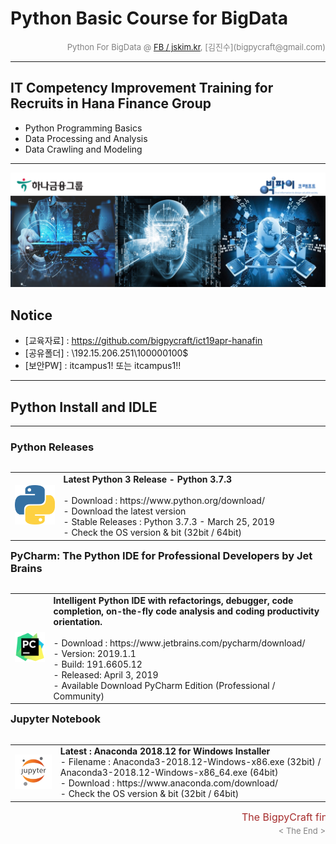 
# Python Basic Course for BigData

<div align='right'><font size=2 color='gray'>Python For BigData @ <font color='blue'><a href='https://www.facebook.com/jskim.kr'>FB / jskim.kr</a></font>, [김진수](bigpycraft@gmail.com)</font></div>
<hr>

## IT Competency Improvement Training for Recruits in Hana Finance Group
- Python Programming Basics
- Data Processing and Analysis
- Data Crawling and Modeling

<hr>

<img src="./images/img_front_readme.png">

## Notice 
* [교육자료] : https://github.com/bigpycraft/ict19apr-hanafin
* [공유폴더] : \\192.15.206.251\100000100$
* [보안PW]   : itcampus1! 또는 itcampus1!!

<hr>

## Python Install and IDLE 

<hr>

<h3> Python Releases </h3>

<table align="left">
    <tr align="left">
        <td width="200">
            <a href="https://www.python.org/download/">
            <img src="./images/logo_python3.png" width="120" />
            </a>
        </td>
        <td width="800">
<div align="left">
<b> Latest Python 3 Release - Python 3.7.3 </b>
<br/><br/>
- Download : https://www.python.org/download/
<br/>
- Download the latest version 
<br/>
- Stable Releases : Python 3.7.3 - March 25, 2019
<br/>
- Check the OS version & bit (32bit / 64bit)

</div></td>
    </tr>
</table>
<br/>


<hr>

<h3> PyCharm: The Python IDE for Professional Developers by Jet Brains</h3>

<table align="left">
    <tr align="left">
        <td width="200">
            <a href="https://www.jetbrains.com/pycharm/download/">
            <img src="./images/logo_pycharm.png" width="120" />
            </a>
        </td>
        <td width="800">
<div align="left">
<b> Intelligent Python IDE with refactorings, debugger, code completion, on-the-fly code analysis and coding productivity orientation.</b>
<br/><br/>
- Download : https://www.jetbrains.com/pycharm/download/
<br/>
- Version: 2019.1.1
<br/>
- Build: 191.6605.12
<br/>
- Released: April 3, 2019
<br/>
- Available Download PyCharm Edition (Professional / Community)
<br/>

</div></td>
    </tr>
</table>
<br/>


<hr>

<h3> Jupyter Notebook </h3>

<table align="left">
    <tr align="left">
        <td width="200">
            <a href="https://www.anaconda.com/distribution/">
            <img src="./images/logo_jupyter.jpg" width="120" />
            </a>
        </td>
        <td width="800">
<div align="left">
<b> Latest : Anaconda 2018.12 for Windows Installer </b>
<br/>
- Filename : Anaconda3-2018.12-Windows-x86.exe (32bit) / Anaconda3-2018.12-Windows-x86_64.exe (64bit)
<br/>
- Download : https://www.anaconda.com/download/
<br/>
- Check the OS version & bit (32bit / 64bit)
</div></td>
    </tr>
</table>
<br/>


<hr>
<marquee><font size=3 color='brown'>The BigpyCraft find the information to design valuable society with Technology & Craft.</font></marquee>
<div align='right'><font size=2 color='gray'> &lt; The End &gt; </font></div>
